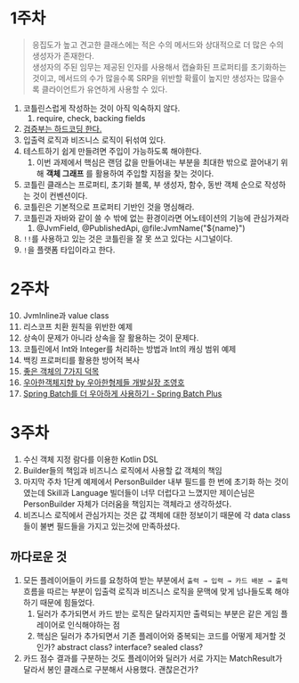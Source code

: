 
# 1주차

> 응집도가 높고 견고한 클래스에는 적은 수의 메서드와 상대적으로 더 많은 수의 생성자가 존재한다.  
> 생성자의 주된 임무는 제공된 인자를 사용해서 캡슐화된 프로퍼티를 초기화하는 것이고, 메서드의 수가 많을수록 SRP을 위반할 확률이 높지만 생성자는 많을수록 클라이언트가 유연하게 사용할 수 있다.  

1. 코틀린스럽게 작성하는 것이 아직 익숙하지 않다.
   1. require, check, backing fields
2. [검증부는 하드코딩 한다.](https://jojoldu.tistory.com/615?category=1036934)
3. 입출력 로직과 비즈니스 로직이 뒤섞여 있다.
4. 테스트하기 쉽게 만들려면 주입이 가능하도록 해야한다.
   1. 이번 과제에서 핵심은 랜덤 값을 만들어내는 부분을 최대한 밖으로 끌어내기 위해 **객체 그래프** 를 활용하여 주입할 지점을 찾는 것이다.
5. 코틀린 클래스는 프로퍼티, 초기화 블록, 부 생성자, 함수, 동반 객체 순으로 작성하는 것이 컨벤션이다.
6. 코틀린은 기본적으로 프로퍼티 기반인 것을 명심해라.
7. 코틀린과 자바와 같이 쓸 수 밖에 없는 환경이라면 어노테이션의 기능에 관심가져라
   1. @JvmField, @PublishedApi, @file:JvmName("${name}")
8. `!!`를 사용하고 있는 것은 코틀린을 잘 못 쓰고 있다는 시그널이다.
9.  `!`을 플랫폼 타입이라고 한다.


# 2주차


10. JvmInline과 value class
12. 리스코프 치환 원칙을 위반한 예제
13. 상속이 문제가 아니라 상속을 잘 활용하는 것이 문제다.
14. 코틀린에서 Int와 Integer를 처리하는 방법과 Int의 캐싱 범위 예제
15. 백킹 프로퍼티를 활용한 방어적 복사
16. [좋은 객체의 7가지 덕목](https://codingnuri.com/seven-virtues-of-good-object/)
17. [우아한객체지향 by 우아한형제들 개발실장 조영호](https://www.youtube.com/watch?v=dJ5C4qRqAgA&ab_channel=%EC%9A%B0%EC%95%84%ED%95%9C%ED%85%8C%ED%81%AC)
18. [Spring Batch를 더 우아하게 사용하기 - Spring Batch Plus](https://d2.naver.com/helloworld/9879422)

# 3주차

1. 수신 객체 지정 람다를 이용한 Kotlin DSL
11. Builder들의 책임과 비즈니스 로직에서 사용할 값 객체의 책임
   1. 마지막 주차 1단계 예제에서 PersonBuilder 내부 필드를 한 번에 초기화 하는 것이였는데 Skill과 Language 빌더들이 너무 더럽다고 느꼈지만 제이슨님은 PersonBuilder 자체가 더러움을 책임지는 객체라고 생각하셨다.
   2. 비즈니스 로직에서 관심가지는 것은 값 객체에 대한 정보이기 때문에 각 data class들이 불변 필드들을 가지고 있는것에 만족하셨다.


## 까다로운 것

1. 모든 플레이어들이 카드를 요청하여 받는 부분에서 `출력 → 입력 → 카드 배분 → 출력` 흐름을 따르는 부분이 입출력 로직과 비즈니스 로직을 문맥에 맞게 넘나들도록 해야하기 때문에 힘들었다.
   1. 딜러가 추가되면서 카드 받는 로직은 달라지지만 출력되는 부분은 같은 게임 플레이어로 인식해야하는 점
   2. 핵심은 딜러가 추가되면서 기존 플레이어와 중복되는 코드를 어떻게 제거할 것인가? abstract class? interface? sealed class?
2. 카드 점수 결과를 구분하는 것도 플레이어와 딜러가 서로 가지는 MatchResult가 달라서 봉인 클래스로 구분해서 사용했다. 괜찮은건가?